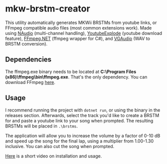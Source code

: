 # mkw-brstm-creator
This utility automatically generates MKWii BRSTMs from youtube links, or FFmpeg compatible audio files (most common extensions work). Made using [NAudio](https://github.com/naudio/NAudio) (multi-channel handling), [YoutubeExplode](https://github.com/Tyrrrz/YoutubeExplode) (youtube download feature), [FFmpeg.NET](https://github.com/cmxl/FFmpeg.NET) (ffmpeg wrapper for C#), and [VGAudio](https://github.com/Thealexbarney/VGAudio) (WAV to BRSTM conversion). 

## Dependencies
The ffmpeg.exe binary needs to be located at **C:\Program Files (x86)\ffmpeg\bin\ffmpeg.exe**. That's the only dependency. You can download FFmpeg [here](https://www.gyan.dev/ffmpeg/builds/).

## Usage
I recommend running the project with `dotnet run`, or using the binary in the releases section. Afterwards, select the track you'd like to create a BRSTM for and paste a youtube link to your song when prompted. The resulting BRSTMs will be placed in `.\brstms`. 

The application will allow you to increase the volume by a factor of 0-10 dB and speed up the song for the final lap, using a multiplier from 1.00-1.30 inclusive. You can also cut the song when prompted.

[Here](https://youtu.be/dDkJ6SXd_gA) is a short video on installation and usage. 
